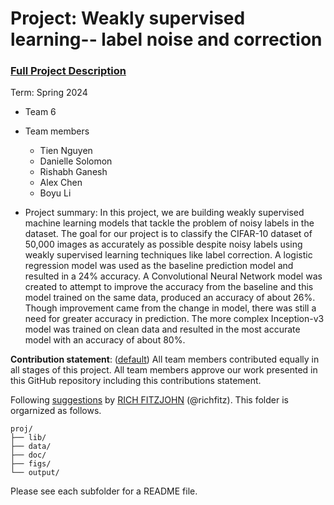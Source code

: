 # Project: Weakly supervised learning-- label noise and correction


### [Full Project Description](doc/project3_desc.md)

Term: Spring 2024

+ Team 6
+ Team members
	+ Tien Nguyen
	+ Danielle Solomon
	+ Rishabh Ganesh
	+ Alex Chen
	+ Boyu Li

+ Project summary: In this project, we are building weakly supervised machine learning models that tackle the problem of noisy labels in the dataset. The goal for our project is to classify the CIFAR-10 dataset of 50,000 images as accurately as possible despite noisy labels using weakly supervised learning techniques like label correction. A logistic regression model was used as the baseline prediction model and resulted in a 24% accuracy. A Convolutional Neural Network model was created to attempt to improve the accuracy from the baseline and this model trained on the same data, produced an accuracy of about 26%. Though improvement came from the change in model, there was still a need for greater accuracy in prediction. The more complex Inception-v3 model was trained on clean data and resulted in the most accurate model with an accuracy of about 80%. 
	
**Contribution statement**: ([default](doc/a_note_on_contributions.md)) All team members contributed equally in all stages of this project. All team members approve our work presented in this GitHub repository including this contributions statement. 

Following [suggestions](http://nicercode.github.io/blog/2013-04-05-projects/) by [RICH FITZJOHN](http://nicercode.github.io/about/#Team) (@richfitz). This folder is orgarnized as follows.

```
proj/
├── lib/
├── data/
├── doc/
├── figs/
└── output/
```

Please see each subfolder for a README file.
